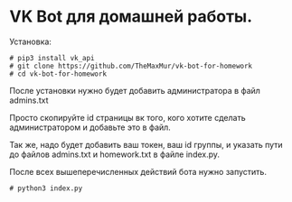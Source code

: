 # VK Bot для домашней работы.

Установка:

```
# pip3 install vk_api
# git clone https://github.com/TheMaxMur/vk-bot-for-homework
# cd vk-bot-for-homework
```
После установки нужно будет добавить администратора в файл admins.txt

Просто скопируйте id страницы вк того, кого хотите сделать администратором и добавьте это в файл.

Так же, надо будет добавить ваш токен, ваш id группы, и указать пути до файлов admins.txt и homework.txt в файле index.py.

После всех вышеперечисленных действий бота нужно запустить.

```
# python3 index.py
```